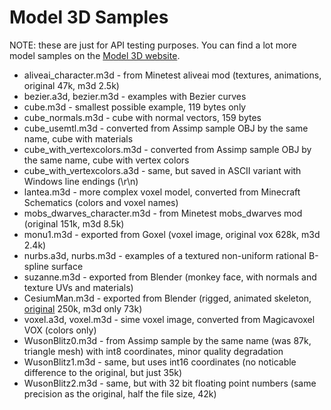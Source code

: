 Model 3D Samples
================

NOTE: these are just for API testing purposes. You can find a lot more model samples on the [Model 3D website](https://bztsrc.gitlab.io/model3d/#models).

- aliveai_character.m3d - from Minetest aliveai mod (textures, animations, original 47k, m3d 2.5k)
- bezier.a3d, bezier.m3d - examples with Bezier curves
- cube.m3d - smallest possible example, 119 bytes only
- cube_normals.m3d - cube with normal vectors, 159 bytes
- cube_usemtl.m3d - converted from Assimp sample OBJ by the same name, cube with materials
- cube_with_vertexcolors.m3d - converted from Assimp sample OBJ by the same name, cube with vertex colors
- cube_with_vertexcolors.a3d - same, but saved in ASCII variant with Windows line endings (\r\n)
- lantea.m3d - more complex voxel model, converted from Minecraft Schematics (colors and voxel names)
- mobs_dwarves_character.m3d - from Minetest mobs_dwarves mod (original 151k, m3d 8.5k)
- monu1.m3d - exported from Goxel (voxel image, original vox 628k, m3d 2.4k)
- nurbs.a3d, nurbs.m3d - examples of a textured non-uniform rational B-spline surface
- suzanne.m3d - exported from Blender (monkey face, with normals and texture UVs and materials)
- CesiumMan.m3d - exported from Blender (rigged, animated skeleton, [original](https://github.com/KhronosGroup/glTF-Sample-Models/tree/master/2.0/CesiumMan/glTF) 250k, m3d only 73k)
- voxel.a3d, voxel.m3d - sime voxel image, converted from Magicavoxel VOX (colors only)
- WusonBlitz0.m3d - from Assimp sample by the same name (was 87k, triangle mesh) with int8 coordinates, minor quality degradation
- WusonBlitz1.m3d - same, but uses int16 coordinates (no noticable difference to the original, but just 35k)
- WusonBlitz2.m3d - same, but with 32 bit floating point numbers (same precision as the original, half the file size, 42k)
